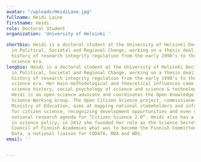 ```yaml
---
avatar: "/uploads/HeidiLane.jpg"
fullname: Heidi Laine
firstname: Heidi
role: Doctoral Student
organization: 'University of Helsinki '

shortbio: Heidi is a doctoral student at the University of Helsinki Doctoral Programme
  in Political, Societal and Regional Change, working on a thesis dealing with the
  history of research integrity regulation from the early 1990’s to the current open
  science era.
longbio: Heidi is a doctoral student at the University of Helsinki Doctoral Programme
  in Political, Societal and Regional Change, working on a thesis dealing with the
  history of research integrity regulation from the early 1990’s to the current open
  science era. Her main methodological and theoretical influences come from social
  science history, social psychology of science and science & technology studies.
  Heidi is an open science advocate and coordinates the Open Knowledge Finland Open
  Science Working Group. The Open Citizen Science project, commissioned by the Finnish
  Ministry of Education, aims at mapping national stakeholders and infrastructures
  for citizen science, recognizing development opportunities and even catalyzing a
  national research agenda for “Citizen Science 2.0”. Heidi also has a background
  in science policy; in 2012 she founded her role as the Science Secretary of the
  Council of Finnish Academies what was to become the Finnish Committee for Research
  Data, a national liaison for CODATA, RDA and WDS.
email: ''


---
```

